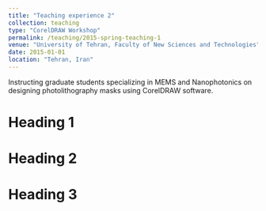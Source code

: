 ```yaml
---
title: "Teaching experience 2"
collection: teaching
type: "CorelDRAW Workshop"
permalink: /teaching/2015-spring-teaching-1
venue: "University of Tehran, Faculty of New Sciences and Technologies"
date: 2015-01-01
location: "Tehran, Iran"
---
```


Instructing graduate students specializing in MEMS and Nanophotonics on designing photolithography masks using CorelDRAW software.

Heading 1
======

Heading 2
======

Heading 3
======
